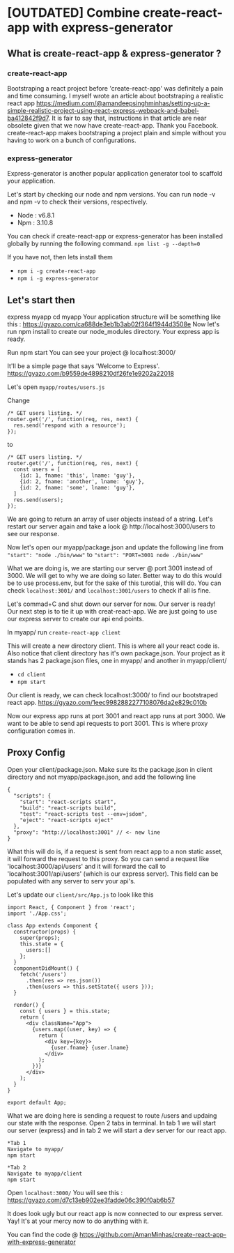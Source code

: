 # [OUTDATED] Combine create-react-app with express-generator

## What is create-react-app & express-generator ?

### create-react-app
Bootstraping a react project before 'create-react-app' was definitely a pain and time consuming. I myself wrote an article about bootstraping a realistic react app https://medium.com/@amandeepsinghminhas/setting-up-a-simple-realistic-project-using-react-express-webpack-and-babel-ba412842f9d7. It is fair to say that, instructions in that article are near obsolete given that we now have create-react-app. Thank you Facebook. create-react-app makes bootstraping a project plain and simple without you having to work on a bunch of configurations.

### express-generator
Express-generator is another popular application generator tool to scaffold your application.

Let's start by checking our node and npm versions. You can run node -v and npm -v to check their versions, respectively.
* Node : v6.8.1
* Npm : 3.10.8

You can check if create-react-app or express-generator has been installed globally by running the following command.
`npm list -g --depth=0`

If you have not, then lets install them
* `npm i -g create-react-app`
* `npm i -g express-generator`

## Let's start then

express myapp
cd myapp
Your application structure will be something like this : https://gyazo.com/ca688de3eb1b3ab02f364f1944d3508e
Now let's run npm install to create our node_modules directory.
Your express app is ready.

Run npm start
You can see your project @ localhost:3000/

It'll be a simple page that says 'Welcome to Express'.
https://gyazo.com/b9559de4898210df26fe1e9202a22018

Let's open `myapp/routes/users.js`

Change 
```
/* GET users listing. */
router.get('/', function(req, res, next) {
  res.send('respond with a resource');
});
```
to
```
/* GET users listing. */
router.get('/', function(req, res, next) {
  const users = [
    {id: 1, fname: 'this', lname: 'guy'},
    {id: 2, fname: 'another', lname: 'guy'},
    {id: 2, fname: 'some', lname: 'guy'},
  ]
  res.send(users);
});
```
We are going to return an array of user objects instead of a string. Let's restart our server again and take a look @ http://localhost:3000/users to see our response.

Now let's open our myapp/package.json and update the following line 
from 
`"start": "node ./bin/www"`
to 
`"start": "PORT=3001 node ./bin/www"`

What we are doing is, we are starting our server @ port 3001 instead of 3000. We will get to why we are doing so later. Better way to do this would be to use process.env, but for the sake of this turotial, this will do. You can check `localhost:3001/` and `localhost:3001/users` to check if all is fine.

Let's commad+C and shut down our server for now.
Our server is ready! Our next step is to tie it up with creat-react-app. We are just going to use our express server to create our api end points.

In myapp/ run 
`create-react-app client`

This will create a new directory client. This is where all your react code is. Also notice that client directory has it's own package.json. Your project as it stands has 2 package.json files, one in myapp/ and another in myapp/client/

* `cd client`
* `npm start`

Our client is ready, we can check localhost:3000/ to find our bootstraped react app.
https://gyazo.com/1eec9982882277108076da2e829c010b

Now our express app runs at port 3001 and react app runs at port 3000. We want to be able to send api requests to port 3001. This is where proxy configuration comes in.
## Proxy Config
Open your client/package.json. Make sure its the package.json in client directory and not myapp/package.json, and add the following line
```
{
  "scripts": {
    "start": "react-scripts start",
    "build": "react-scripts build",
    "test": "react-scripts test --env=jsdom",
    "eject": "react-scripts eject"
  },
  "proxy": "http://localhost:3001" // <- new line
}
```

What this will do is, if a request is sent from react app to a non static asset, it will forward the request to this proxy.
So you can send a request like 'localhost:3000/api/users' and it will forward the call to 'localhost:3001/api/users' (which is our express server).
This field can be populated with any server to serv your api's.

Let's update our `client/src/App.js` to look like this 
```
import React, { Component } from 'react';
import './App.css';

class App extends Component {
  constructor(props) {
    super(props);
    this.state = {
      users:[]
    };
  }
  componentDidMount() {
    fetch('/users')
      .then(res => res.json())
      .then(users => this.setState({ users }));
  }

  render() {
    const { users } = this.state;
    return (
      <div className="App">
        {users.map((user, key) => {
          return (
            <div key={key}>
              {user.fname} {user.lname}
            </div>
          );
        })}
      </div>
    );
  }
}

export default App;
```
What we are doing here is sending a request to route /users and updaing our state with the response.
Open 2 tabs in terminal. In tab 1 we will start our server (express) and in tab 2 we will start a dev server for our react app.
```
*Tab 1
Navigate to myapp/
npm start

*Tab 2
Navigate to myapp/client
npm start
```

Open `localhost:3000/`
You will see this : https://gyazo.com/d7c13eb902ee3fadde06c390f0ab6b57

It does look ugly but our react app is now connected to our express server. Yay! It's at your mercy now to do anything with it.

You can find the code @ https://github.com/AmanMinhas/create-react-app-with-express-generator

